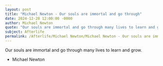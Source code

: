 ```yaml
---
layout: post
title: "Michael Newton - Our souls are immortal and go through"
date: 2024-12-28 12:00:00 -0000
author: Michael Newton
quote: "Our souls are immortal and go through many lives to learn and grow."
subject: Afterlife
permalink: /Afterlife/Michael Newton/Michael Newton - Our souls are immortal and go through
---
```


Our souls are immortal and go through many lives to learn and grow.

- Michael Newton

